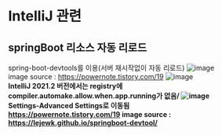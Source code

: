 # IntelliJ 관련
## springBoot 리소스 자동 리로드
spring-boot-devtools를 이용(서버 재시작없이 자동 리로드)
![image](https://user-images.githubusercontent.com/44331989/130376931-0a15fcb0-f05e-43d7-9a25-90b7fd0440ad.png) <br>
image source : https://powernote.tistory.com/19
![image](https://user-images.githubusercontent.com/44331989/130309728-1e26011a-7c96-489e-9d08-67ae9f16b751.png) <br>
<strong>IntelliJ 2021.2 버전에서는 registry에 compiler.automake.allow.when.app.running가 없음/<strong>
![image](https://user-images.githubusercontent.com/44331989/130309763-85d50aea-7639-493b-b1bc-134617442cb3.png) <br>
Settings-Advanced Settings로 이동됨 <br>
https://powernote.tistory.com/19
image source : https://lejewk.github.io/springboot-devtool/
